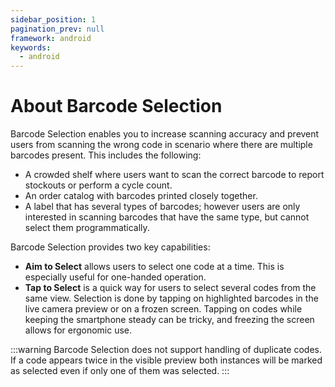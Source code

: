 ```yaml
---
sidebar_position: 1
pagination_prev: null
framework: android
keywords:
  - android
---
```


# About Barcode Selection

Barcode Selection enables you to increase scanning accuracy and prevent users from scanning the wrong code in scenario where there are multiple barcodes present. This includes the following:

- A crowded shelf where users want to scan the correct barcode to report stockouts or perform a cycle count.
- An order catalog with barcodes printed closely together.
- A label that has several types of barcodes; however users are only interested in scanning barcodes that have the same type, but cannot select them programmatically.

Barcode Selection provides two key capabilities:

- **Aim to Select** allows users to select one code at a time. This is especially useful for one-handed operation.
- **Tap to Select** is a quick way for users to select several codes from the same view. Selection is done by tapping on highlighted barcodes in the live camera preview or on a frozen screen. Tapping on codes while keeping the smartphone steady can be tricky, and freezing the screen allows for ergonomic use.

:::warning
Barcode Selection does not support handling of duplicate codes. If a code appears twice in the visible preview both instances will be marked as selected even if only one of them was selected.
:::
